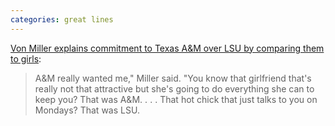 ```yaml
---
categories: great lines
---
```



[Von Miller explains commitment to Texas A&M over LSU by comparing them to girls](https://www.cbssports.com/college-football/news/von-miller-explained-how-he-picked-texas-a-m-over-lsu-by-comparing-them-to-girls/):

> A&M really wanted me," Miller said. "You know that girlfriend that's really not that attractive but she's going to do everything she can to keep you? That was A&M. . . . That hot chick that just talks to you on Mondays? That was LSU.

